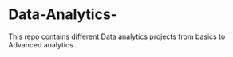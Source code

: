 # Data-Analytics-
This repo contains different Data analytics projects from basics to Advanced analytics . 
